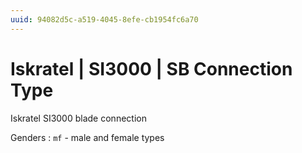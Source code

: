 ```yaml
---
uuid: 94082d5c-a519-4045-8efe-cb1954fc6a70
---
```

# Iskratel | SI3000 | SB Connection Type

Iskratel SI3000 blade connection

Genders
: `mf` - male and female types
